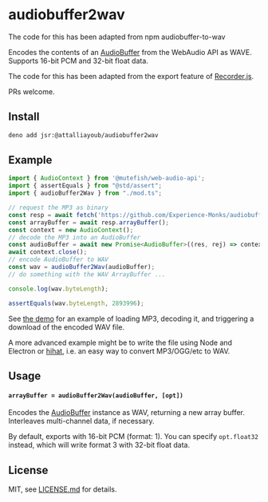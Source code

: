 # audiobuffer2wav

The code for this has been adapted from npm audiobuffer-to-wav

Encodes the contents of an [AudioBuffer](https://developer.mozilla.org/en-US/docs/Web/API/AudioBuffer) from the WebAudio API as WAVE. Supports 16-bit PCM and 32-bit float data.

The code for this has been adapted from the export feature of [Recorder.js](https://github.com/mattdiamond/Recorderjs).

PRs welcome.

## Install

```sh
deno add jsr:@attalliayoub/audiobuffer2wav
```

## Example

```ts
import { AudioContext } from '@mutefish/web-audio-api';
import { assertEquals } from "@std/assert";
import { audioBuffer2Wav } from "./mod.ts";

// request the MP3 as binary
const resp = await fetch('https://github.com/Experience-Monks/audiobuffer-to-wav/raw/refs/heads/master/demo/bluejean_short.mp3');
const arrayBuffer = await resp.arrayBuffer();
const context = new AudioContext();
// decode the MP3 into an AudioBuffer
const audioBuffer = await new Promise<AudioBuffer>((res, rej) => context.decodeAudioData(arrayBuffer, res, rej));
await context.close();
// encode AudioBuffer to WAV
const wav = audioBuffer2Wav(audioBuffer);
// do something with the WAV ArrayBuffer ...

console.log(wav.byteLength);

assertEquals(wav.byteLength, 2893996);
```

See [the demo](./mod_test.ts) for an example of loading MP3, decoding it, and triggering a download of the encoded WAV file.

A more advanced example might be to write the file using Node and Electron or [hihat](https://www.npmjs.com/package/hihat), i.e. an easy way to convert MP3/OGG/etc to WAV.

## Usage

#### `arrayBuffer = audioBuffer2Wav(audioBuffer, [opt])`

Encodes the [AudioBuffer](https://developer.mozilla.org/en-US/docs/Web/API/AudioBuffer) instance as WAV, returning a new array buffer. Interleaves multi-channel data, if necessary.

By default, exports with 16-bit PCM (format: 1). You can specify `opt.float32` instead, which will write format 3 with 32-bit float data.

## License

MIT, see [LICENSE.md](http://github.com/Jam3/audiobuffer-to-wav/blob/master/LICENSE.md) for details.
